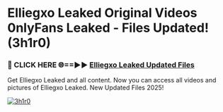 # Elliegxo Leaked Original Videos 0nlyFans Leaked - Files Updated! (3h1r0)

<h3>🔴 CLICK HERE 🌐==►► <a href="https://tinyurl.com/4seja8ks" rel="nofollow">Elliegxo Leaked Updated Files</a></h3>

Get Elliegxo Leaked and all content. Now you can access all videos and pictures of Elliegxo Leaked. New Updated Files 2025!

[![3h1r0](https://i.imgur.com/EWjZXRe.gif)](https://tinyurl.com/4seja8ks)
